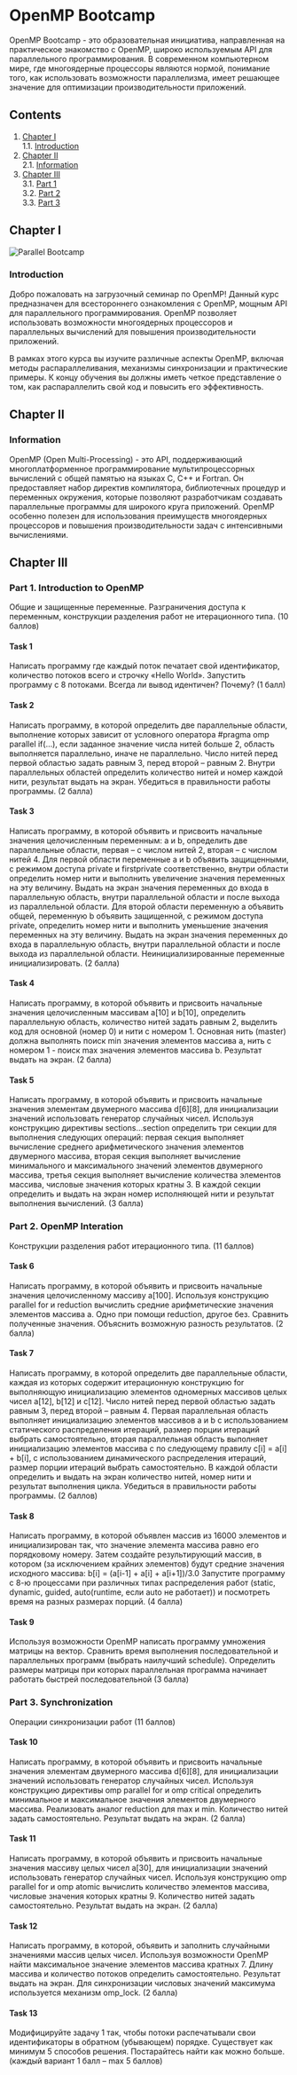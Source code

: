 
# OpenMP Bootcamp

OpenMP Bootcamp - это образовательная инициатива, направленная на практическое знакомство с OpenMP, широко используемым API для параллельного программирования. В современном компьютерном мире, где многоядерные процессоры являются нормой, понимание того, как использовать возможности параллелизма, имеет решающее значение для оптимизации производительности приложений.

## Contents

1. [Chapter I](#chapter-i) \
    1.1. [Introduction](#introduction)
2. [Chapter II](#chapter-ii) \
    2.1. [Information](#information)
3. [Chapter III](#chapter-iii) \
    3.1. [Part 1](#part-1-introduction-to-openmp) \
    3.2. [Part 2](#part-2-openmp-interation) \
    3.3. [Part 3](#part-3-synchronization)

## Chapter I

![Parallel Bootcamp](../misc/images/abstract_lines.jpeg)

### Introduction

Добро пожаловать на загрузочный семинар по OpenMP! Данный курс предназначен для всестороннего ознакомления с OpenMP, мощным API для параллельного программирования. OpenMP позволяет использовать возможности многоядерных процессоров и параллельных вычислений для повышения производительности приложений.

В рамках этого курса вы изучите различные аспекты OpenMP, включая методы распараллеливания, механизмы синхронизации и практические примеры. К концу обучения вы должны иметь четкое представление о том, как распараллелить свой код и повысить его эффективность.

## Chapter II

### Information

OpenMP (Open Multi-Processing) - это API, поддерживающий многоплатформенное программирование мультипроцессорных вычислений с общей памятью на языках C, C++ и Fortran. Он предоставляет набор директив компилятора, библиотечных процедур и переменных окружения, которые позволяют разработчикам создавать параллельные программы для широкого круга приложений. OpenMP особенно полезен для использования преимуществ многоядерных процессоров и повышения производительности задач с интенсивными вычислениями.

## Chapter III

### Part 1. Introduction to OpenMP

Общие и защищенные переменные. Разграничения доступа к переменным, конструкции разделения работ не итерационного типа.  (10 баллов)

#### Task 1

Написать программу где каждый поток печатает свой идентификатор, количество потоков всего и строчку «Hello World». Запустить программу с 8 потоками. Всегда ли вывод идентичен? Почему?  (1 балл)

#### Task 2

Написать программу, в которой определить две параллельные области, выполнение которых зависит от условного оператора #pragma omp parallel if(…), если заданное значение числа нитей больше 2, область выполняется параллельно, иначе не параллельно. Число нитей перед первой областью задать равным 3, перед второй – равным 2. Внутри параллельных областей определить количество нитей и номер каждой нити, результат выдать на экран. Убедиться в правильности работы программы. (2 балла)

#### Task 3

Написать программу, в которой объявить и присвоить начальные значения целочисленным переменным: a и b, определить две параллельные области, первая – с числом нитей 2, вторая – с числом нитей 4. Для первой области переменные a и b объявить защищенными, с режимом доступа private и firstprivate соответственно, внутри области определить номер нити и выполнить увеличение значения переменных на эту величину. Выдать на экран значения переменных до входа в параллельную область, внутри параллельной области и после выхода из параллельной области. Для второй области переменную a объявить общей, переменную b объявить защищенной, с режимом доступа private, определить номер нити и выполнить уменьшение значения переменных на эту величину. Выдать на экран значения переменных до входа в параллельную область, внутри параллельной области и после выхода из параллельной области. Неинициализированные переменные инициализировать. (2 балла)

#### Task 4

Написать программу, в которой объявить и присвоить начальные значения целочисленным массивам a[10] и b[10], определить параллельную область, количество нитей задать равным 2, выделить код для основной (номер 0) и нити с номером 1. Основная нить (master) должна выполнять поиск min значения элементов массива a, нить с номером 1 - поиск max значения элементов массива b. Результат выдать на экран. (2 балла)

#### Task 5

Написать программу, в которой объявить и присвоить начальные значения элементам двумерного массива d[6][8], для инициализации значений использовать генератор случайных чисел. Используя конструкцию директивы sections…section определить три секции для выполнения следующих операций:
первая секция выполняет вычисление среднего арифметического значения элементов двумерного массива,
вторая секция выполняет вычисление минимального и максимального значений элементов двумерного массива,
третья секция выполняет вычисление количества элементов массива, числовые значения которых кратны 3.
В каждой секции определить и выдать на экран номер исполняющей нити и результат выполнения вычислений. (3 балла)

### Part 2. OpenMP Interation

Конструкции разделения работ итерационного типа. (11 баллов)

#### Task 6

Написать программу, в которой объявить и присвоить начальные значения целочисленному массиву a[100]. Используя конструкцию parallel for и reduction вычислить средние арифметические значения элементов массива a. Одно при помощи reduction, другое без. Сравнить полученные значения. Объяснить возможную разность результатов. (2 балла) 

#### Task 7

Написать программу, в которой определить две параллельные области, каждая из которых содержит итерационную конструкцию for выполняющую инициализацию элементов одномерных массивов целых чисел a[12], b[12] и c[12]. Число нитей перед первой областью задать равным 3, перед второй – равным 4. Первая параллельная область выполняет инициализацию элементов массивов a и b с использованием статического распределения итераций, размер порции итераций выбрать самостоятельно, вторая параллельная область выполняет инициализацию элементов массива c по следующему правилу c[i] = a[i] + b[i], с использованием динамического распределения итераций, размер порции итераций выбрать самостоятельно. В каждой области определить и выдать на экран количество нитей, номер нити и результат выполнения цикла. Убедиться в правильности работы программы.  (2 баллов)

#### Task 8

Написать программу, в которой объявлен массив из 16000 элементов и инициализирован так, что значение элемента массива равно его порядковому номеру. Затем создайте результирующий массив, в котором (за исключением крайних элементов) будут средние значения исходного массива: 
b[i] = (a[i-1] + a[i] + a[i+1])/3.0 
Запустите программу с 8-ю процессами при различных типах распределения работ (static, dynamic, guided, auto(runtime, если auto не работает)) и посмотреть время на разных размерах порций. (4 балла) 

#### Task 9

Используя возможности OpenMP написать программу умножения матрицы на вектор. Сравнить время выполнения последовательной и параллельных программ (выбрать наилучший schedule). Определить размеры матрицы при которых параллельная программа начинает работать быстрей последовательной (3 балла)

### Part 3. Synchronization

Операции синхронизации работ (11 баллов)

#### Task 10

Написать программу, в которой объявить и присвоить начальные значения элементам двумерного массива d[6][8], для инициализации значений использовать генератор случайных чисел. Используя конструкцию директивы omp parallel for и omp critical определить минимальное и максимальное значения элементов двумерного массива. Реализовать аналог reduction для max и min. Количество нитей задать самостоятельно. Результат выдать на экран. (2 балла) 

#### Task 11

Написать программу, в которой объявить и присвоить начальные значения массиву целых чисел a[30], для инициализации значений использовать генератор случайных чисел. Используя конструкцию omp parallel for и omp atomic вычислить количество элементов массива, числовые значения которых кратны 9. Количество нитей задать самостоятельно. Результат выдать на экран. (2 балла)

#### Task 12

Написать программу, в которой, объявить и заполнить случайными значениями массив целых чисел. Используя возможности OpenMP найти максимальное значение элементов массива кратных 7. Длину массива и количество потоков определить самостоятельно. Результат выдать на экран. Для синхронизации числовых значений максимума используется механизм omp_lock. (2 балла)

#### Task 13

Модифицируйте задачу 1 так, чтобы потоки распечатывали свои идентификаторы в обратном (убывающем) порядке. Существует как минимум 5 способов решения. Постарайтесь найти как можно больше. (каждый вариант 1 балл – max 5 баллов)
